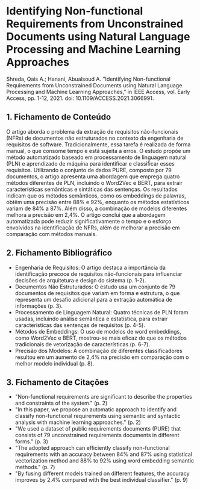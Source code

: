 
# Identifying Non-functional Requirements from Unconstrained Documents using Natural Language Processing and Machine Learning Approaches

Shreda, Qais A.; Hanani, Abualsoud A. "Identifying Non-functional Requirements from Unconstrained Documents using Natural Language Processing and Machine Learning Approaches," in IEEE Access, vol. Early Access, pp. 1-12, 2021. doi: 10.1109/ACCESS.2021.3066991.

## 1. Fichamento de Conteúdo

O artigo aborda o problema da extração de requisitos não-funcionais (NFRs) de documentos não estruturados no contexto da engenharia de requisitos de software. Tradicionalmente, essa tarefa é realizada de forma manual, o que consome tempo e está sujeita a erros. O estudo propõe um método automatizado baseado em processamento de linguagem natural (PLN) e aprendizado de máquina para identificar e classificar esses requisitos. Utilizando o conjunto de dados PURE, composto por 79 documentos, o artigo apresenta uma abordagem que emprega quatro métodos diferentes de PLN, incluindo o Word2Vec e BERT, para extrair características semânticas e sintáticas das sentenças. Os resultados indicam que os métodos semânticos, como os embeddings de palavras, obtêm uma precisão entre 88% e 92%, enquanto os métodos estatísticos variam de 84% a 87%. Além disso, a combinação de modelos diferentes melhora a precisão em 2,4%. O artigo conclui que a abordagem automatizada pode reduzir significativamente o tempo e o esforço envolvidos na identificação de NFRs, além de melhorar a precisão em comparação com métodos manuais.


## 2. Fichamento Bibliográfico 

* Engenharia de Requisitos: O artigo destaca a importância da identificação precoce de requisitos não-funcionais para influenciar decisões de arquitetura e design do sistema (p. 1-2).
* Documentos Não Estruturados: O estudo usa um conjunto de 79 documentos de requisitos que variam em forma e estrutura, o que representa um desafio adicional para a extração automática de informações (p. 3).
* Processamento de Linguagem Natural: Quatro técnicas de PLN foram usadas, incluindo análise semântica e estatística, para extrair características das sentenças de requisitos (p. 4-5).
* Métodos de Embeddings: O uso de modelos de word embeddings, como Word2Vec e BERT, mostrou-se mais eficaz do que os métodos tradicionais de vetorização de características (p. 6-7).
* Precisão dos Modelos: A combinação de diferentes classificadores resultou em um aumento de 2,4% na precisão em comparação com o melhor modelo individual (p. 8).


## 3. Fichamento de Citações 

* "Non-functional requirements are significant to describe the properties and constraints of the system." (p. 2)
* "In this paper, we propose an automatic approach to identify and classify non-functional requirements using semantic and syntactic analysis with machine learning approaches." (p. 2)
* "We used a dataset of public requirements documents (PURE) that consists of 79 unconstrained requirements documents in different forms." (p. 3)
* "The adopted approach can efficiently classify non-functional requirements with an accuracy between 84% and 87% using statistical vectorization method and 88% to 92% using word embedding semantic methods." (p. 7)
* "By fusing different models trained on different features, the accuracy improves by 2.4% compared with the best individual classifier." (p. 9)

